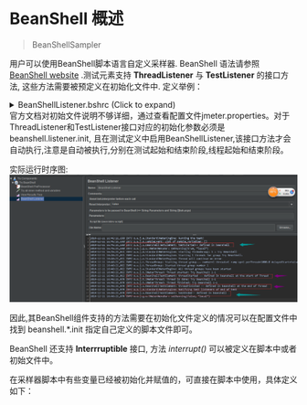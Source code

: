 # BeanShell 概述

> BeanShellSampler 

用户可以使用BeanShell脚本语言自定义采样器. BeanShell 语法请参照 [BeanShell website](http://www.beanshell.org) .测试元素支持 **ThreadListener** 与 **TestListener** 的接口方法, 这些方法需要被预定义在初始化文件中. 定义举例：
<details>
<summary>BeanShellListener.bshrc (Click to expand)</summary>
	
	// Example BeanShell Listener definitions
	
	// ThreadListener methods

	threadStarted(){
		print("threadStarted");
	}

	threadFinished(){
		print("threadFinished");
	}

	// TestListener methods

	testStarted(){
		print("testStarted");
	}

	testEnded(){
		print("testEnded");
	}

	testStarted(String s){
		print("testStarted "+s);
	}

	testEnded(String s){
		print("testEnded "+s);
	}
</details>	
官方文档对初始文件说明不够详细，通过查看配置文件jmeter.properties。对于ThreadListener和TestListener接口对应的初始化参数必须是beanshell.listener.init, 且在测试定义中启用BeanShellListener,该接口方法才会自动执行,注意是自动被执行,分别在测试起始和结束阶段,线程起始和结束阶段。

实际运行时序图:
![pic](../res/Listener.png)

因此,其BeanShell组件支持的方法需要在初始化文件定义的情况可以在配置文件中找到 beanshell.*.init 指定自己定义的脚本文件即可。

BeanShell 还支持 **Interrruptible** 接口, 方法 _interrupt()_ 可以被定义在脚本中或者初始文件中。

在采样器脚本中有些变量已经被初始化并赋值的，可直接在脚本中使用，具体定义如下：

